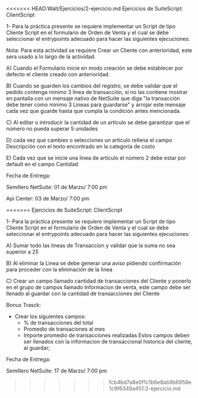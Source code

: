 <<<<<<< HEAD:Walt/Ejercicios/2-ejercicio.md
Ejercicios de SuiteScript: ClientScript

1- Para la práctica presente se requiere implementar un Script de tipo Cliente Script en el formulario de Orden de Venta y el cual se debe seleccionar el entrypoints adecuado para hacer las siguientes ejecuciones:

Nota: Para esta actividad se requiere Crear un Cliente con anterioridad, este sera usado a lo largo de la actividad.

A) Cuando el Formulario inicie en modo creación se debe establecer por defecto el cliente creado con anterioridad.

B) Cuando se guarden los cambios del registro, se debe validar que el pedido contenga mínimo 3 línea de transacción, si no las contiene mostrar en pantalla con un mensaje nativo de NetSuite que diga "la transacción debe tener como minimo 3 Lineas para guardarse" y arrojar este mensaje cada vez que guarde hasta que cumpla la condición antes mencionada.

C) Al editar o introducir la cantidad de un artículo se debe garantizar que el número no pueda superar 5 unidades

D) cada vez que cambies o selecciones un artículo rellena el campo Descripción con el texto encontrado en la categoría de costo

E) Cada vez que se inicie una linea de articulo el número 2 debe estar por default en el campo Cantidad


Fecha de Entrega:

Semillero NetSuite: 01 de Marzo/ 7:00 pm


Api Center: 03 de Marzo/ 7:00 pm




=======
Ejercicios de SuiteScript: ClientScript

1- Para la práctica presente se requiere implementar un Script de tipo Cliente Script en el formulario de Orden de Venta y el cual se debe seleccionar el entrypoints adecuado para hacer las siguientes ejecuciones:

A) Sumar todo las lineas de Transaccion y validar que la suma no sea superior a 25

B) Al eliminar la Linea se debe generar una aviso pidiendo confirmación para proceder con la eliminación de la  linea

C) Crear un campo llamado cantidad de transacciones del Cliente y ponerlo en el grupo de campos llamado   Informacion de venta, este campo debe ser llenado al guardar con la cantidad de transacciones del Cliente

Bonus Trasck:

- Crear los siguientes campos:
    - % de transacciones del total
    - Promedio de transaciones al mes
    - Importe promedio de transacciones realizadas
Estos campos deben ser llenados con la informacion de transaccional historica del cliente, al guardar;

Fecha de Entrega:

Semillero NetSuite: 17 de Marzo/ 7:00 pm




>>>>>>> fcb4bd7a8e0f1c1b6e8ab9b6958e1c9f6349a451:2-ejercicio.md
